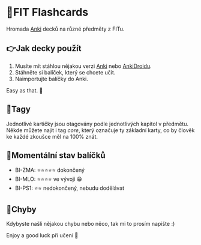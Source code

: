 # :blue_book:FIT Flashcards

Hromada [Anki](https://apps.ankiweb.net/) decků na různé předměty z FITu.

## :point_right:Jak decky použít

1) Musíte mít stáhlou nějakou verzi [Anki](https://apps.ankiweb.net/) nebo [AnkiDroidu](https://play.google.com/store/apps/details?id=com.ichi2.anki&hl=cs&gl=US).
2) Stáhněte si balíček, který se chcete učit.
3) Naimportujte balíčky do Anki.

Easy as that. :beers:

## :bookmark_tabs:Tagy

Jednotlivé kartičky jsou otagovány podle jednotlivých kapitol v předmětu. Někde můžete najít i tag _core_, který označuje ty základní karty, co by člověk ke každé zkoušce měl na 100% znát.

## :page_with_curl:Momentální stav balíčků

- BI-ZMA: :star::star::star::star::star: dokončený 
- BI-MLO: :star::star::star::star: ve vývoji :grin: 
- BI-PS1: :star::star: nedokončený, nebudu dodělávat 


## :raising_hand:Chyby

Kdybyste našli nějakou chybu nebo něco, tak mi to prosím napište :)

Enjoy a good luck při učení :punch:
